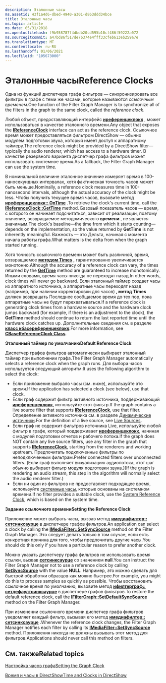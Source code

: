 ```yaml
---
description: Эталонные часы
ms.assetid: 43f1a4d6-dbed-4940-a301-d863ddd34bce
title: Эталонные часы
ms.topic: article
ms.date: 05/31/2018
ms.openlocfilehash: f9b958787f4dbdb20cd595b10cf486f59222a072
ms.sourcegitcommit: a47bd86f517de76374e4fff33cfeb613eb259a7e
ms.translationtype: MT
ms.contentlocale: ru-RU
ms.lasthandoff: 01/06/2021
ms.locfileid: "105673000"
---
```

# <a name="reference-clocks"></a><span data-ttu-id="e7d95-103">Эталонные часы</span><span class="sxs-lookup"><span data-stu-id="e7d95-103">Reference Clocks</span></span>

<span data-ttu-id="e7d95-104">Одна из функций диспетчера графа фильтров — синхронизировать все фильтры в графе с теми же часами, которые называются *ссылочным временем*.</span><span class="sxs-lookup"><span data-stu-id="e7d95-104">One function of the Filter Graph Manager is to synchronize all of the filters in the graph to the same clock, called the *reference clock*.</span></span>

<span data-ttu-id="e7d95-105">Любой объект, предоставляющий интерфейс [**иреференцеклокк**](/windows/desktop/api/Strmif/nn-strmif-ireferenceclock) , может использоваться в качестве эталонного времени.</span><span class="sxs-lookup"><span data-stu-id="e7d95-105">Any object that exposes the [**IReferenceClock**](/windows/desktop/api/Strmif/nn-strmif-ireferenceclock) interface can act as the reference clock.</span></span> <span data-ttu-id="e7d95-106">Ссылочное время может предоставляться фильтром DirectShow — обычно модулем подготовки звука, который имеет доступ к аппаратному таймеру.</span><span class="sxs-lookup"><span data-stu-id="e7d95-106">The reference clock might be provided by a DirectShow filter—typically the audio renderer, which has access to a hardware timer.</span></span> <span data-ttu-id="e7d95-107">В качестве резервного варианта диспетчер графа фильтров может использовать системное время.</span><span class="sxs-lookup"><span data-stu-id="e7d95-107">As a fallback, the Filter Graph Manager can use the system time.</span></span>

<span data-ttu-id="e7d95-108">В номинальной величине эталонное значение измеряет время в 100-наносекундных интервалах, хотя фактическая точность часов может быть меньше.</span><span class="sxs-lookup"><span data-stu-id="e7d95-108">Nominally, a reference clock measures time in 100-nanosecond intervals, although the actual accuracy of the clock might be less.</span></span> <span data-ttu-id="e7d95-109">Чтобы получить текущее время часов, вызовите метод [**иреференцеклокк:: OnTime**](/windows/desktop/api/Strmif/nf-strmif-ireferenceclock-gettime) .</span><span class="sxs-lookup"><span data-stu-id="e7d95-109">To retrieve the clock's current time, call the [**IReferenceClock::GetTime**](/windows/desktop/api/Strmif/nf-strmif-ireferenceclock-gettime) method.</span></span> <span data-ttu-id="e7d95-110">Базовый показатель часов — время, с которого он начинает подсчитаться, зависит от реализации, поэтому значение, возвращаемое методомического **времени** , не является значимым.</span><span class="sxs-lookup"><span data-stu-id="e7d95-110">The clock's baseline—the time from which it starts counting—depends on the implementation, so the value returned by **GetTime** is not inherently meaningful.</span></span> <span data-ttu-id="e7d95-111">Важность — это Дельта, начиная с момента начала работы графа.</span><span class="sxs-lookup"><span data-stu-id="e7d95-111">What matters is the delta from when the graph started running.</span></span>

<span data-ttu-id="e7d95-112">Хотя точность ссылочного времени может быть различной, время, возвращаемое [**методом Times**](/windows/desktop/api/Strmif/nf-strmif-ireferenceclock-gettime) , гарантированно увеличивается монотонно.</span><span class="sxs-lookup"><span data-stu-id="e7d95-112">Although the accuracy of a reference clock can vary, the times returned by the [**GetTime**](/windows/desktop/api/Strmif/nf-strmif-ireferenceclock-gettime) method are guaranteed to increase monotonically.</span></span> <span data-ttu-id="e7d95-113">Иными словами, время часы никогда не переходят назад.</span><span class="sxs-lookup"><span data-stu-id="e7d95-113">In other words, clock times will never go backward.</span></span> <span data-ttu-id="e7d95-114">Если эталонный таймер создает часы из аппаратного источника, а аппаратные часы переходят назад (например, при наличии корректировки для часов) **, метод Times** должен возвращать Последнее сообщаемое время до тех пор, пока аппаратные часы не будут перехватываться.</span><span class="sxs-lookup"><span data-stu-id="e7d95-114">If a reference clock is generating clock times from a hardware source and the hardware clock jumps backward (for example, if there is an adjustment to the clock), the **GetTime** method should continue to return the last reported time until the hardware clock catches up.</span></span> <span data-ttu-id="e7d95-115">Дополнительные сведения см. в разделе [**класс кбасереференцеклокк**](cbasereferenceclock.md).</span><span class="sxs-lookup"><span data-stu-id="e7d95-115">For more information, see [**CBaseReferenceClock Class**](cbasereferenceclock.md).</span></span>

<span data-ttu-id="e7d95-116">**Эталонный таймер по умолчанию**</span><span class="sxs-lookup"><span data-stu-id="e7d95-116">**Default Reference Clock**</span></span>

<span data-ttu-id="e7d95-117">Диспетчер графов фильтров автоматически выбирает эталонный таймер при выполнении графа.</span><span class="sxs-lookup"><span data-stu-id="e7d95-117">The Filter Graph Manager automatically selects a reference clock when the graph runs.</span></span> <span data-ttu-id="e7d95-118">Для выбора часов используется следующий алгоритм:</span><span class="sxs-lookup"><span data-stu-id="e7d95-118">It uses the following algorithm to select the clock:</span></span>

-   <span data-ttu-id="e7d95-119">Если приложение выбрало часы (см. ниже), используйте это время.</span><span class="sxs-lookup"><span data-stu-id="e7d95-119">If the application has selected a clock (see below), use that clock.</span></span>
-   <span data-ttu-id="e7d95-120">Если граф содержит фильтр активного источника, поддерживающий [**иреференцеклокк**](/windows/desktop/api/Strmif/nn-strmif-ireferenceclock), используйте этот фильтр.</span><span class="sxs-lookup"><span data-stu-id="e7d95-120">If the graph contains a live source filter that supports [**IReferenceClock**](/windows/desktop/api/Strmif/nn-strmif-ireferenceclock), use that filter.</span></span> <span data-ttu-id="e7d95-121">Определение активного источника см. в разделе [Динамические источники](live-sources.md).</span><span class="sxs-lookup"><span data-stu-id="e7d95-121">For the definition of a live source, see [Live Sources](live-sources.md).</span></span>
-   <span data-ttu-id="e7d95-122">Если граф не содержит фильтров источника Live, используйте любой фильтр в графе, который поддерживает [**иреференцеклокк**](/windows/desktop/api/Strmif/nn-strmif-ireferenceclock), начиная с модулей подготовки отчетов и рабочего потока.</span><span class="sxs-lookup"><span data-stu-id="e7d95-122">If the graph does NOT contain any live source filters, use any filter in the graph that supports [**IReferenceClock**](/windows/desktop/api/Strmif/nn-strmif-ireferenceclock), starting from the renderers and working upstream.</span></span> <span data-ttu-id="e7d95-123">Предпочитать подключенные фильтры по неподключенным фильтрам.</span><span class="sxs-lookup"><span data-stu-id="e7d95-123">Prefer connected filters over unconnected filters.</span></span> <span data-ttu-id="e7d95-124">(Если граф выполняет визуализацию аудиопотока, этот шаг обычно выбирает фильтр модуля подготовки звука.)</span><span class="sxs-lookup"><span data-stu-id="e7d95-124">(If the graph is rendering an audio stream, this step in the algorithm will normally select the audio renderer filter.)</span></span>
-   <span data-ttu-id="e7d95-125">Если ни один из фильтров не предоставляет подходящее время, используйте [системные часы](system-reference-clock.md), которые основаны на системном времени.</span><span class="sxs-lookup"><span data-stu-id="e7d95-125">If no filter provides a suitable clock, use the [System Reference Clock](system-reference-clock.md), which is based on the system time.</span></span>

<span data-ttu-id="e7d95-126">**Задание ссылочного времени**</span><span class="sxs-lookup"><span data-stu-id="e7d95-126">**Setting the Reference Clock**</span></span>

<span data-ttu-id="e7d95-127">Приложение может выбрать часы, вызвав метод [**имедиафилтер:: сетсинксаурце**](/windows/desktop/api/Strmif/nf-strmif-imediafilter-setsyncsource) в диспетчере графов фильтров.</span><span class="sxs-lookup"><span data-stu-id="e7d95-127">An application can select a clock by calling the [**IMediaFilter::SetSyncSource**](/windows/desktop/api/Strmif/nf-strmif-imediafilter-setsyncsource) method on the Filter Graph Manager.</span></span> <span data-ttu-id="e7d95-128">Это следует делать только в том случае, если есть конкретная причина для того, чтобы предпочитать другие часы.</span><span class="sxs-lookup"><span data-stu-id="e7d95-128">You should do this only if you have a particular reason to prefer another clock.</span></span>

<span data-ttu-id="e7d95-129">Можно указать диспетчеру графа фильтров не использовать время ссылки, вызвав [**сетсинксаурце**](/windows/desktop/api/Strmif/nf-strmif-imediafilter-setsyncsource) со значением **null**.</span><span class="sxs-lookup"><span data-stu-id="e7d95-129">You can instruct the Filter Graph Manager not to use a reference clock by calling [**SetSyncSource**](/windows/desktop/api/Strmif/nf-strmif-imediafilter-setsyncsource) with the value **NULL**.</span></span> <span data-ttu-id="e7d95-130">Например, это можно сделать для быстрой обработки образцов как можно быстрее.</span><span class="sxs-lookup"><span data-stu-id="e7d95-130">For example, you might do this to process samples as quickly as possible.</span></span> <span data-ttu-id="e7d95-131">Чтобы восстановить ссылочное время по умолчанию, вызовите метод [**ифилтерграф:: сетдефаултсинксаурце**](/windows/desktop/api/Strmif/nf-strmif-ifiltergraph-setdefaultsyncsource) в диспетчере графов фильтров.</span><span class="sxs-lookup"><span data-stu-id="e7d95-131">To restore the default reference clock, call the [**IFilterGraph::SetDefaultSyncSource**](/windows/desktop/api/Strmif/nf-strmif-ifiltergraph-setdefaultsyncsource) method on the Filter Graph Manager.</span></span>

<span data-ttu-id="e7d95-132">При изменении ссылочного времени диспетчер графа фильтров уведомляет каждый фильтр, вызывая его метод [**имедиафилтер:: сетсинксаурце**](/windows/desktop/api/Strmif/nf-strmif-imediafilter-setsyncsource) .</span><span class="sxs-lookup"><span data-stu-id="e7d95-132">Whenever the reference clock changes, the Filter Graph Manager notifies each filter by calling its [**IMediaFilter::SetSyncSource**](/windows/desktop/api/Strmif/nf-strmif-imediafilter-setsyncsource) method.</span></span> <span data-ttu-id="e7d95-133">Приложения никогда не должны вызывать этот метод для фильтров.</span><span class="sxs-lookup"><span data-stu-id="e7d95-133">Applications should never call this method on filters.</span></span>

## <a name="related-topics"></a><span data-ttu-id="e7d95-134">См. также</span><span class="sxs-lookup"><span data-stu-id="e7d95-134">Related topics</span></span>

<dl> <dt>

[<span data-ttu-id="e7d95-135">Настройка часов графа</span><span class="sxs-lookup"><span data-stu-id="e7d95-135">Setting the Graph Clock</span></span>](setting-the-graph-clock.md)
</dt> <dt>

[<span data-ttu-id="e7d95-136">Время и часы в DirectShow</span><span class="sxs-lookup"><span data-stu-id="e7d95-136">Time and Clocks in DirectShow</span></span>](time-and-clocks-in-directshow.md)
</dt> </dl>

 

 



